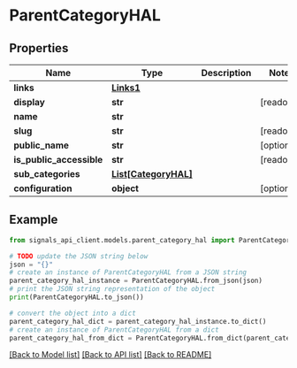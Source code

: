 # ParentCategoryHAL


## Properties

Name | Type | Description | Notes
------------ | ------------- | ------------- | -------------
**links** | [**Links1**](Links1.md) |  | 
**display** | **str** |  | [readonly] 
**name** | **str** |  | 
**slug** | **str** |  | [readonly] 
**public_name** | **str** |  | [optional] 
**is_public_accessible** | **str** |  | [readonly] 
**sub_categories** | [**List[CategoryHAL]**](CategoryHAL.md) |  | 
**configuration** | **object** |  | [optional] 

## Example

```python
from signals_api_client.models.parent_category_hal import ParentCategoryHAL

# TODO update the JSON string below
json = "{}"
# create an instance of ParentCategoryHAL from a JSON string
parent_category_hal_instance = ParentCategoryHAL.from_json(json)
# print the JSON string representation of the object
print(ParentCategoryHAL.to_json())

# convert the object into a dict
parent_category_hal_dict = parent_category_hal_instance.to_dict()
# create an instance of ParentCategoryHAL from a dict
parent_category_hal_from_dict = ParentCategoryHAL.from_dict(parent_category_hal_dict)
```
[[Back to Model list]](../README.md#documentation-for-models) [[Back to API list]](../README.md#documentation-for-api-endpoints) [[Back to README]](../README.md)



